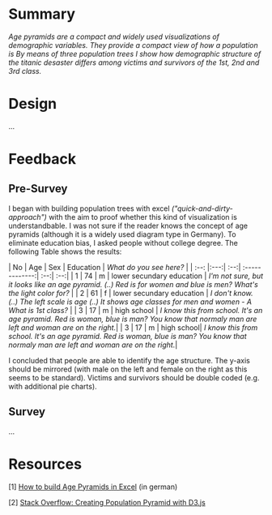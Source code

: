 # Summary
*Age pyramids are a compact and widely used visualizations of demographic variables. They provide a compact view of how a population is By means of three population trees I show how demographic structure  of the titanic desaster differs among victims and survivors of the 1st, 2nd and 3rd class.*


# Design

...

# Feedback
## Pre-Survey
I began with building population trees with excel *("quick-and-dirty-approach")* with the aim to proof whether this kind of visualization is understandbable. I was not sure if the reader knows the concept of age pyramids (although it is a widely used diagram type in Germany). To eliminate education bias, I asked people without college degree. The following Table shows the results:


| No   | Age | Sex | Education                 | *What do you see here?* | 
| :--: |:---:| :--:| :-------------:| :--:| :--:|
| 1    | 74  | m   | lower secundary education | *I'm not sure, but it looks like an age pyramid. (..) Red is for women and blue is men? What's the light color for?* | 
| 2    | 61  | f   | lower secundary education | *I don't know. (..) The left scale is age (..) It shows age classes for men and women -  A What is 1st class?* | 
| 3    | 17  | m   | high school | *I know this from school. It's an age pyramid. Red is woman, blue is man? You know that normaly man are left and woman are on the right.*| 
| 3    | 17  | m   | high school| *I know this from school. It's an age pyramid. Red is woman, blue is man? You know that normaly man are left and woman are on the right.*| 


I concluded that people are able to identify the age structure. The y-axis should be mirrored (with male on the left and female on the right as this seems to be standard). Victims and survivors should be double coded (e.g. with additional pie charts).
 
## Survey

...

# Resources

[1] [How to build Age Pyramids in Excel](http://www.stallwanger.net/wordpress/excel-beispiel-alterspyramide-erstellen-personalcontrolling/) (in german)

[2] [Stack Overflow: Creating Population Pyramid with D3.js](http://stackoverflow.com/questions/25044997/creating-population-pyramid-with-d3-js)

